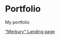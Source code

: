 # Portfolio 
My portfolio



["Merkury" Landing page](https://Kserxs-23.github.io/Merkury/index.html 'Second work')
